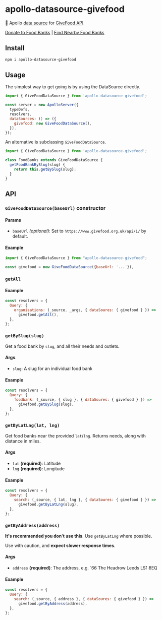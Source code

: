 # apollo-datasource-givefood

🥫 Apollo [data source](https://www.apollographql.com/docs/apollo-server/features/data-sources) for [GiveFood API](https://www.givefood.org.uk/api).

[Donate to Food Banks](https://www.givefood.org.uk) | [Find Nearby Food Banks](https://www.givefood.org.uk/needs)

## Install

```bash
npm i apollo-datasource-givefood
```

## Usage

The simplest way to get going is by using the DataSource directly.

```js
import { GiveFoodDataSource } from 'apollo-datasource-givefood';

const server = new ApolloServer({
  typeDefs,
  resolvers,
  dataSources: () => ({
    givefood: new GiveFoodDataSource(),
  }),
});
```

An alternative is subclassing `GiveFoodDataSource`.

```js
import { GiveFoodDataSource } from 'apollo-datasource-givefood';

class FoodBanks extends GiveFoodDataSource {
  getFoodBankBySlug(slug) {
    return this.getBySlug(slug);
  }
}
```

## API

### `GiveFoodDataSource(baseUrl)` constructor

#### Params

- `baseUrl` _(optional)_: Set to `https://www.givefood.org.uk/api/1/` by default.

#### Example

```js
import { GiveFoodDataSource } from "apollo-datasource-givefood";

const givefood = new GiveFoodDataSource({baseUrl: '...'}),
```

### `getAll`

#### Example

```js
const resolvers = {
  Query: {
    organisations: (_source, _args, { dataSoures: { givefood } }) =>
      givefood.getAll(),
  },
};
```

### `getBySlug(slug)`

Get a food bank by `slug`, and all their needs and outlets.

#### Args

- `slug`: A slug for an individual food bank

#### Example

```js
const resolvers = {
  Query: {
    foodbank: (_source, { slug }, { dataSoures: { givefood } }) =>
      givefood.getBySlug(slug),
  },
};
```

### `getByLatLng(lat, lng)`

Get food banks near the provided `lat`/`lng`. Returns needs, along with distance in miles.

#### Args

- `lat` **(required)**: Latitude
- `lng` **(required)**: Longitude

#### Example

```js
const resolvers = {
  Query: {
    search: (_source, { lat, lng }, { dataSoures: { givefood } }) =>
      givefood.getByLatLng(slug),
  },
};
```

### `getByAddress(address)`

**It's recommended you don't use this**. Use `getByLatLng` where possible.

Use with caution, and **expect slower response times**.

#### Args

- `address` **(required)**: The address, e.g. `66 The Headrow Leeds LS1 8EQ

#### Example

```js
const resolvers = {
  Query: {
    search: (_source, { address }, { dataSoures: { givefood } }) =>
      givefood.getByAddress(address),
  },
};
```

